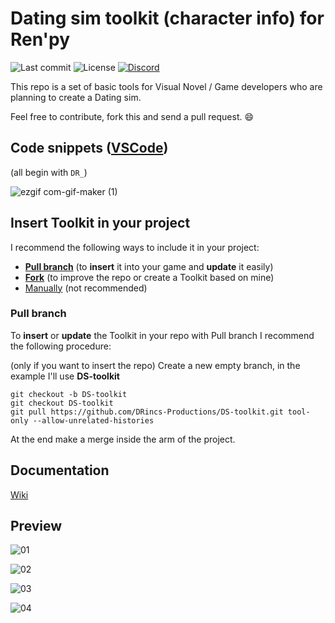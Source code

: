 # Dating sim toolkit (character info) for Ren'py

![Last commit](https://img.shields.io/github/last-commit/DonRP/DS-toolkit)
![License](https://img.shields.io/github/license/DonRP/DS-toolkit)
<span class="discord">
<a href="https://discord.gg/5UFPjP9" title="Discord"><img src="https://img.shields.io/discord/688162156151439536" alt="Discord" /></a>

This repo is a set of basic tools for Visual Novel / Game developers who are planning to create a Dating sim.


Feel free to contribute, fork this and send a pull request. 😄


## Code snippets ([VSCode](https://code.visualstudio.com/))
(all begin with `DR_`)

![ezgif com-gif-maker (1)](https://user-images.githubusercontent.com/67595890/179365279-0d0b6d45-0048-4a0d-8c6d-9571b9c328f4.gif)



## Insert Toolkit in your project

I recommend the following ways to include it in your project:

- [**Pull branch**](#pull-branch) (to **insert** it into your game and **update** it easily)
- [**Fork**](https://docs.github.com/en/get-started/quickstart/fork-a-repo) (to improve the repo or create a Toolkit based on mine)
- [Manually](https://github.com/DRincs-Productions/DS-toolkit/releases) (not recommended)


### Pull branch

To **insert** or **update** the Toolkit in your repo with Pull branch I recommend the following procedure:

(only if you want to insert the repo) Create a new empty branch, in the example I'll use **DS-toolkit**

```shell
git checkout -b DS-toolkit
git checkout DS-toolkit
git pull https://github.com/DRincs-Productions/DS-toolkit.git tool-only --allow-unrelated-histories

```

At the end make a merge inside the arm of the project.

## Documentation

[Wiki](https://github.com/DRincs-Productions/DS-toolkit/wiki)

## Preview

![01](https://user-images.githubusercontent.com/67595890/181107484-23534155-adbb-4132-bf3d-4161c21ca9e6.png "Main")

![02](https://user-images.githubusercontent.com/67595890/181107510-c6affb34-1310-4100-8975-a16cc3645c76.png "Characters statistics and ability")

![03](https://user-images.githubusercontent.com/67595890/181107522-d255666e-9b96-4aa8-93a9-a09d3320b47e.png "Clothes management")

![04](https://user-images.githubusercontent.com/67595890/181107533-777b0a13-7ac9-49d7-be8f-86d81164f564.png "Timed menu")





